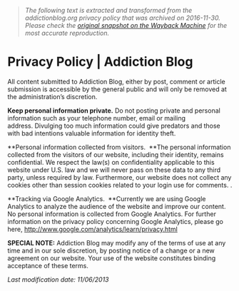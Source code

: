 > *The following text is extracted and transformed from the addictionblog.org privacy policy that was archived on 2016-11-30. Please check the [original snapshot on the Wayback Machine](https://web.archive.org/web/20161130010703id_/http%3A//addictionblog.org/privacy-policy) for the most accurate reproduction.*

# Privacy Policy | Addiction Blog

All content submitted to Addiction Blog, either by post, comment or article submission is accessible by the general public and will only be removed at the administration’s discretion.

 **Keep personal information private.** Do not posting private and personal information such as your telephone number, email or mailing address. Divulging too much information could give predators and those with bad intentions valuable information for identity theft.

 **Personal information collected from visitors.  **The personal information collected from the visitors of our website, including their identity, remains confidential. We respect the law(s) on confidentiality applicable to this website under U.S. law and we will never pass on these data to any third party, unless required by law. Furthermore, our website does not collect any cookies other than session cookies related to your login use for comments. .

 **Tracking via Google Analytics.  **Currently we are using Google Analytics to analyze the audience of the website and improve our content. No personal information is collected from Google Analytics. For further information on the privacy policy concerning Google Analytics, please go here, http://www.google.com/analytics/learn/privacy.html

 **SPECIAL NOTE:** Addiction Blog may modify any of the terms of use at any time and in our sole discretion, by posting notice of a change or a new agreement on our website. Your use of the website constitutes binding acceptance of these terms.

 _Last modification date: 11/06/2013_
